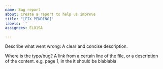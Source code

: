```yaml
---
name: Bug report
about: Create a report to help us improve
title: "[FIX PENDING]"
labels: ''
assignees: ELO1SA

---
```


Describe what went wrong:
A clear and concise description.

Where is the typo/bug?
A link from a certain line of the file, or a description of the content. 
e.g. page 1, in the <something> it should be blablabla
